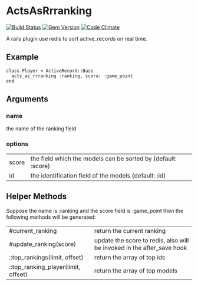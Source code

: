 # ActsAsRrranking

[![Build Status](https://travis-ci.org/cctiger36/acts_as_rrranking.png?branch=master)](https://travis-ci.org/cctiger36/acts_as_rrranking) [![Gem Version](https://badge.fury.io/rb/acts_as_rrranking.png)](http://badge.fury.io/rb/acts_as_rrranking) [![Code Climate](https://codeclimate.com/github/cctiger36/acts_as_rrranking.png)](https://codeclimate.com/github/cctiger36/acts_as_rrranking)

A rails plugin use redis to sort active_records on real time.

## Example

    class Player < ActiveRecord::Base
      acts_as_rrranking :ranking, score: :game_point
    end

## Arguments

### name

the name of the ranking field

### options

<table>
  <tr>
    <td>score</td><td>the field which the models can be sorted by (default: :score)</td>
  <tr>
  </tr>
    <td>id</td><td>the identification field of the models (default: :id)</td>
  </tr>
</table>

## Helper Methods

Suppose the name is :ranking and the score field is :game_point then the following methods will be generated:

<table>
  <tr>
    <td>#current_ranking</td><td>return the current ranking</td>
  <tr>
  </tr>
    <td>#update_ranking(score)</td><td>update the score to redis, also will be invoked in the after_save hook</td>
  <tr>
  </tr>
    <td>::top_rankings(limit, offset)</td><td>return the array of top ids</td>
  <tr>
  </tr>
    <td>::top_ranking_player(limit, offset)</td><td>return the array of top models</td>
  </tr>
</table>
